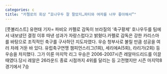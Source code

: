 ```yaml
---
categories: c
title: "카펠로의 회상 “호나우두 잘 팔았지…파티와 여자를 너무 좋아해서”"
---
```

[풋볼리스트] 유현태 기자= 파비오 카펠로 감독이 브라질의 ‘축구황제’ 호나우두를 팀에서 내보냈던 결정 이후 따낸 성과가 자랑스럽다고 밝혔다.카펠로 감독은 강한 카리스마를 바탕으로 조직적인 축구를 구사하던 지도자였다. 우승 청부사로 불릴 만큼 성공을 여러 차례 거둔 바 있다. 유럽축구연맹 챔피언스리그(1회), 세리에A(5회), 라리가(2회) 등 우승을 차지했다. 그가 이룬 마지막 리그 우승은 2006-2007시즌 레알마드리드를 이끌 때였다.당시 레알은 26라운드 종료 시점까지 4위를 달리는 등 고전했지만 시즌 마지막8경기에서 7승